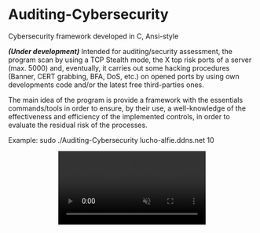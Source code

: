 # Auditing-Cybersecurity
Cybersecurity framework developed in C, Ansi-style

***(Under development)*** Intended for auditing/security assessment, the program scan by using a TCP Stealth mode, the X top risk ports of a server (max. 5000) and, eventually, it carries out some hacking procedures (Banner, CERT grabbing, BFA, DoS, etc.) on opened ports by using own developments code and/or the latest free third-parties ones. 

The main idea of the program is provide a framework with the essentials commands/tools in order to ensure, by their use, a well-knowledge of the effectiveness and efficiency of the implemented controls, in order to evaluate the residual risk of the processes.

Example: sudo ./Auditing-Cybersecurity lucho-alfie.ddns.net 10

<p align="center">
<video src="https://user-images.githubusercontent.com/40904281/177245945-6bf3ead6-f04d-44d4-8b78-b8dad5701785.mp4" autoplay loop muted> </video>
</p>
